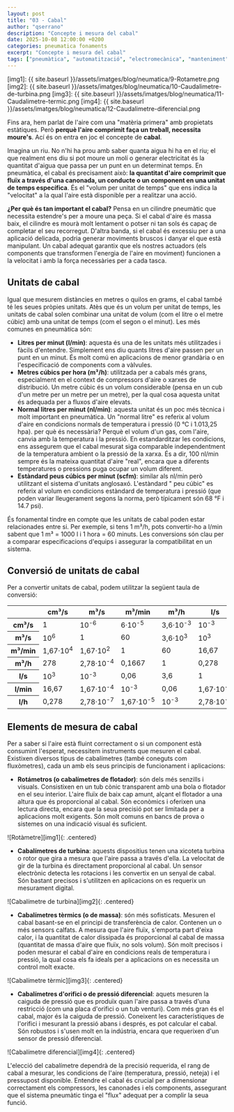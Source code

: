```yaml
---
layout: post
title: "03 - Cabal"
author: "qserrano"
description: "Concepte i mesura del cabal"
date: 2025-10-08 12:00:00 +0200
categories: pneumatica fonaments
excerpt: "Concepte i mesura del cabal"
tags: ["pneumàtica", "automatització", "electromecànica", "manteniment"]
---
```


[img1]: {{ site.baseurl }}/assets/imatges/blog/neumatica/9-Rotametre.png
[img2]: {{ site.baseurl }}/assets/imatges/blog/neumatica/10-Caudalimetre-de-turbina.png
[img3]: {{ site.baseurl }}/assets/imatges/blog/neumatica/11-Caudalimetre-termic.png
[img4]: {{ site.baseurl }}/assets/imatges/blog/neumatica/12-Caudalimetre-diferencial.png

Fins ara, hem parlat de l'aire com una "matèria primera" amb propietats estàtiques. Però **perquè l'aire comprimit faça un treball, necessita moure's**. Ací és on entra en joc el concepte de **cabal**.

Imagina un riu. No n'hi ha prou amb saber quanta aigua hi ha en el riu; el que realment ens diu si pot moure un molí o generar electricitat és la quantitat d'aigua que passa per un punt en un determinat temps. En pneumàtica, el cabal és precisament això: **la quantitat d'aire comprimit que fluïx a través d'una canonada, un conducte o un component en una unitat de temps específica**. És el "volum per unitat de temps" que ens indica la "velocitat" a la qual l'aire està disponible per a realitzar una acció.

**¿Per què és tan important el cabal?** Pensa en un cilindre pneumàtic que necessita estendre's per a moure una peça. Si el cabal d'aire és massa baix, el cilindre es mourà molt lentament o potser ni tan sols és capaç de completar el seu recorregut. D'altra banda, si el cabal és excessiu per a una aplicació delicada, podria generar moviments bruscos i danyar el que està manipulant. Un cabal adequat garantix que els nostres actuadors (els components que transformen l'energia de l'aire en moviment) funcionen a la velocitat i amb la força necessàries per a cada tasca.

## Unitats de cabal

Igual que mesurem distàncies en metres o quilos en grams, el cabal també té les seues pròpies unitats. Atès que és un volum per unitat de temps, les unitats de cabal solen combinar una unitat de volum (com el litre o el metre cúbic) amb una unitat de temps (com el segon o el minut). Les més comunes en pneumàtica són:
-  **Litres per minut (l/min)**: aquesta és una de les unitats més utilitzades i fàcils d'entendre. Simplement ens diu quants litres d'aire passen per un punt en un minut. És molt comú en aplicacions de menor grandària o en l'especificació de components com a vàlvules.
-  **Metres cúbics per hora (m³/h)**: utilitzada per a cabals més grans, especialment en el context de compressors d'aire o xarxes de distribució. Un metre cúbic és un volum considerable (pensa en un cub d'un metre per un metre per un metre), per la qual cosa aquesta unitat és adequada per a fluxos d'aire elevats.
-  **Normal litres per minut (nl/min)**: aquesta unitat és un poc més tècnica i molt important en pneumàtica. Un "normal litre" es referix al volum d'aire en condicions normals de temperatura i pressió (0 °C i 1.013,25 hpa). per què és necessària? Perquè el volum d'un gas, com l'aire, canvia amb la temperatura i la pressió. En estandarditzar les condicions, ens assegurem que el cabal mesurat siga comparable independentment de la temperatura ambient o la pressió de la xarxa. És a dir, 100 nl/min sempre és la mateixa quantitat d'aire "real", encara que a diferents temperatures o pressions puga ocupar un volum diferent.
-  **Estàndard peus cúbics per minut (scfm)**: similar als nl/min però utilitzant el sistema d'unitats anglosaxó. L'estàndard " peu cúbic" es referix al volum en condicions estàndard de temperatura i pressió (que poden variar lleugerament segons la norma, però típicament són 68 °F i 14.7 psi).

És fonamental tindre en compte que les unitats de cabal poden estar relacionades entre si. Per exemple, si tens 1 m³/h, pots convertir-ho a l/min sabent que 1 m³ = 1000 l i 1 hora = 60 minuts. Les conversions són clau per a comparar especificacions d'equips i assegurar la compatibilitat en un sistema.

## Conversió de unitats de cabal

Per a convertir unitats de cabal, podem utilitzar la següent taula de conversió:

<div class="tables-post">
<table>
  <thead>
    <tr>
      <th></th>
      <th>cm³/s</th>
      <th>m³/s</th>
      <th>m³/min</th>
      <th>m³/h</th>
      <th>l/s</th>
      <th>l/min</th>
      <th>l/h</th>
    </tr>
  </thead>
  <tbody>
    <tr>
      <th>cm³/s</th>
      <td>1</td>
      <td>10<sup>-6</sup></td>
      <td>6·10<sup>-5</sup></td>
      <td>3,6·10<sup>-3</sup></td>
      <td>10<sup>-3</sup></td>
      <td>0,06</td>
      <td>3,6</td>
    </tr>
    <tr>
      <th>m³/s</th>
      <td>10<sup>6</sup></td>
      <td>1</td>
      <td>60</td>
      <td>3,6·10<sup>3</sup></td>
      <td>10<sup>3</sup></td>
      <td>6·10<sup>4</sup></td>
      <td>3,6·10<sup>6</sup></td>
    </tr>
    <tr>
      <th>m³/min</th>
      <td>1,67·10<sup>4</sup></td>
      <td>1,67·10<sup>2</sup></td>
      <td>1</td>
      <td>60</td>
      <td>16,67</td>
      <td>10<sup>3</sup></td>
      <td>6·10<sup>4</sup></td>
    </tr>
    <tr>
      <th>m³/h</th>
      <td>278</td>
      <td>2,78·10<sup>-4</sup></td>
      <td>0,1667</td>
      <td>1</td>
      <td>0,278</td>
      <td>16,67</td>
      <td>10<sup>3</sup></td>
    </tr>
    <tr>
      <th>l/s</th>
      <td>10<sup>3</sup></td>
      <td>10<sup>-3</sup></td>
      <td>0,06</td>
      <td>3,6</td>
      <td>1</td>
      <td>60</td>
      <td>3600</td>
    </tr>
    <tr>
      <th>l/min</th>
      <td>16,67</td>
      <td>1,67·10<sup>-4</sup></td>
      <td>10<sup>-3</sup></td>
      <td>0,06</td>
      <td>1,67·10<sup>-2</sup></td>
      <td>1</td>
      <td>60</td>
    </tr>
    <tr>
      <th>l/h</th>
      <td>0,278</td>
      <td>2,78·10<sup>-7</sup></td>
      <td>1,67·10<sup>-5</sup></td>
      <td>10<sup>-3</sup></td>
      <td>2,78·10<sup>-4</sup></td>
      <td>1,67·10<sup>-2</sup></td>
      <td>1</td>
    </tr>
  </tbody>
</table>
</div>

## Elements de mesura de cabal

Per a saber si l'aire està fluint correctament o si un component està consumint l'esperat, necessitem instruments que mesuren el cabal. Existixen diversos tipus de cabalímetres (també coneguts com fluxòmetres), cada un amb els seus principis de funcionament i aplicacions:
-  **Rotámetros (o cabalímetres de flotador)**: són dels més senzills i visuals. Consistixen en un tub cònic transparent amb una bola o flotador en el seu interior. L'aire fluïx de baix cap amunt, alçant el flotador a una altura que és proporcional al cabal. Són econòmics i oferixen una lectura directa, encara que la seua precisió pot ser limitada per a aplicacions molt exigents. Són molt comuns en bancs de prova o sistemes on una indicació visual és suficient.

![Rotàmetre][img1]{: .centered}

-  **Cabalímetres de turbina**: aquests dispositius tenen una xicoteta turbina o rotor que gira a mesura que l'aire passa a través d'ella. La velocitat de gir de la turbina és directament proporcional al cabal. Un sensor electrònic detecta les rotacions i les convertix en un senyal de cabal. Són bastant precisos i s'utilitzen en aplicacions on es requerix un mesurament digital.

![Cabalímetre de turbina][img2]{: .centered}

-  **Cabalímetres tèrmics (o de massa)**: són més sofisticats. Mesuren el cabal basant-se en el principi de transferència de calor. Contenen un o més sensors calfats. A mesura que l'aire fluïx, s'emporta part d'eixa calor, i la quantitat de calor dissipada és proporcional al cabal de massa (quantitat de massa d'aire que fluïx, no sols volum). Són molt precisos i poden mesurar el cabal d'aire en condicions reals de temperatura i pressió, la qual cosa els fa ideals per a aplicacions on es necessita un control molt exacte.

![Cabalímetre tèrmic][img3]{: .centered}

-  **Cabalímetres d'orifici o de pressió diferencial**: aquets mesuren la caiguda de pressió que es produïx quan l'aire passa a través d'una restricció (com una placa d'orifici o un tub venturi). Com més gran és el cabal, major és la caiguda de pressió. Coneixent les característiques de l'orifici i mesurant la pressió abans i després, es pot calcular el cabal. Són robustos i s'usen molt en la indústria, encara que requerixen d'un sensor de pressió diferencial.

![Cabalímetre diferencial][img4]{: .centered}

L'elecció del cabalímetre dependrà de la precisió requerida, el rang de cabal a mesurar, les condicions de l'aire (temperatura, pressió, neteja) i el pressupost disponible. Entendre el cabal és crucial per a dimensionar correctament els compressors, les canonades i els components, assegurant que el sistema pneumàtic tinga el "flux" adequat per a complir la seua funció.
